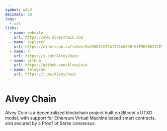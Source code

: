 ```yaml
---
symbol: wALV
decimals: 18
tags:
  - nft
links:
  - name: website
    url: https://www.alveychain.com
  - name: explorer
    url: https://etherscan.io/token/0x256D1fCE1b1221e8398f65F9B36033CE50B2D497
  - name: x
    url: https://x.com/AlveyChain
  - name: github
    url: https://github.com/AlveyCoin
  - name: telegram
    url: https://t.me/AlveyChain
---
```


# Alvey Chain

Alvey Coin is a decentralized blockchain project built on Bitcoin's UTXO model, with support for Ethereum Virtual Machine based smart contracts, and secured by a Proof of Stake consensus.
